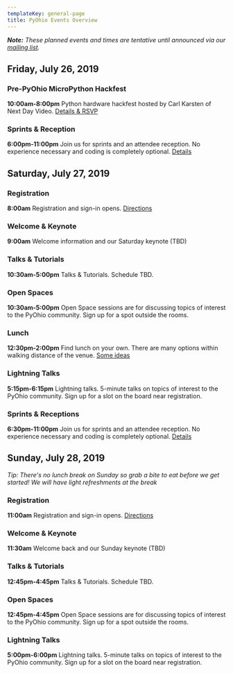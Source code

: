 ```yaml
---
templateKey: general-page
title: PyOhio Events Overview
---
```


_**Note:** These planned events and times are tentative until announced via our [mailing list](/news/keep-in-touch)._

## Friday, July 26, 2019

### Pre-PyOhio MicroPython Hackfest

**10:00am-8:00pm** Python hardware hackfest hosted by Carl Karsten of Next Day Video. [Details & RSVP](/events/hackfest)

### Sprints & Reception

**6:00pm-11:00pm** Join us for sprints and an attendee reception. No experience
necessary and coding is completely optional. [Details](/events/reception-sprints)

## Saturday, July 27, 2019

### Registration

**8:00am** Registration and sign-in opens. [Directions](/attend/travel-directions)

### Welcome & Keynote

**9:00am** Welcome information and our Saturday keynote (TBD)

### Talks & Tutorials

**10:30am-5:00pm** Talks & Tutorials. Schedule TBD.

### Open Spaces

**10:30am-5:00pm** Open Space sessions are for discussing topics of interest
to the PyOhio community. Sign up for a spot outside the rooms.

### Lunch

**12:30pm-2:00pm** Find lunch on your own. There are many options within
walking distance of the venue. [Some ideas](http://bit.ly/2NwRCoJ) 

### Lightning Talks

**5:15pm-6:15pm** Lightning talks. 5-minute talks on topics of interest to the 
PyOhio community. Sign up for a slot on the board near registration.

### Sprints & Receptions

**6:30pm-11:00pm** Join us for sprints and an attendee reception. No experience
necessary and coding is completely optional. [Details](/events/reception-sprints)

## Sunday, July 28, 2019

*Tip: There's no lunch break on Sunday so grab a bite to eat before we get
started! We will have light refreshments at the break*

### Registration

**11:00am** Registration and sign-in opens. [Directions](/attend/travel-directions)

### Welcome & Keynote

**11:30am** Welcome back and our Sunday keynote (TBD)

### Talks & Tutorials

**12:45pm-4:45pm** Talks & Tutorials. Schedule TBD.

### Open Spaces

**12:45pm-4:45pm** Open Space sessions are for discussing topics of interest
to the PyOhio community. Sign up for a spot outside the rooms.

### Lightning Talks

**5:00pm-6:00pm** Lightning talks. 5-minute talks on topics of interest to the 
PyOhio community. Sign up for a slot on the board near registration.


